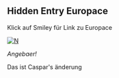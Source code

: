 ## Hidden Entry Europace
Klick auf Smiley für Link zu Europace

[![N](https://www.brandeins.de/pictures/W1siZiIsIjIwMTgvMDgvMjkvMXBvdW1vZ3pzNl9HZW5lcmF0aW9uX1pfMDIuanBnIl0sWyJwIiwidGh1bWIiLCIxMjAweDgwMFx1MDAzZSJdLFsicCIsImVuY29kZSIsImpwZWciLCItcXVhbGl0eSA4NSJdXQ/Generation%20Z%2002.jpeg?fixed_ratio=false&sha=d50b869b6fe0641b)](http://www.europace2.de)

*Angebaer!*

Das ist Caspar's änderung
